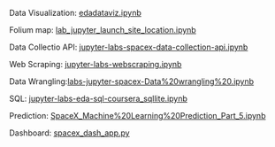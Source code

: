 
Data Visualization: [edadataviz.ipynb](https://github.com/coucoucaca/ibm_ds/edit/main/capstone/edadataviz.ipynb)

Folium map: [lab_jupyter_launch_site_location.ipynb](https://github.com/coucoucaca/ibm_ds/blob/main/capstone/lab_jupyter_launch_site_location.ipynb)

Data Collectio API: [jupyter-labs-spacex-data-collection-api.ipynb](https://github.com/coucoucaca/ibm_ds/blob/main/capstone/jupyter-labs-spacex-data-collection-api.ipynb)

Web Scraping: [jupyter-labs-webscraping.ipynb](https://github.com/coucoucaca/ibm_ds/blob/main/capstone/jupyter-labs-webscraping.ipynb)

Data Wrangling:[labs-jupyter-spacex-Data%20wrangling%20.ipynb](https://github.com/coucoucaca/ibm_ds/blob/main/capstone/labs-jupyter-spacex-Data%20wrangling%20.ipynb)

SQL: [jupyter-labs-eda-sql-coursera_sqllite.ipynb](https://github.com/coucoucaca/ibm_ds/blob/main/capstone/jupyter-labs-eda-sql-coursera_sqllite.ipynb)

Prediction: [SpaceX_Machine%20Learning%20Prediction_Part_5.ipynb](https://github.com/coucoucaca/ibm_ds/blob/main/capstone/SpaceX_Machine%20Learning%20Prediction_Part_5.ipynb)

Dashboard: [spacex_dash_app.py](https://github.com/coucoucaca/ibm_ds/blob/main/capstone/spacex_dash_app.py)
